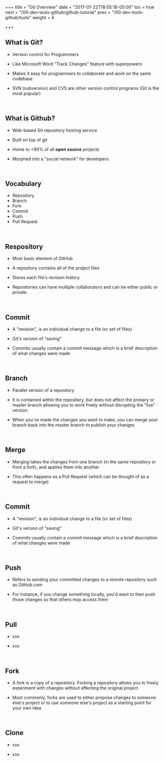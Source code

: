 +++
title = "Git Overview"
date = "2017-01-22T18:05:18-05:00"
toc = true
next = "/00-dev-tools-github/github-tutorial"
prev = "/00-dev-tools-github/tools"
weight = 4

+++

## What is Git?

- Version control for Programmers

- Like Microsoft Word "Track Changes" feature with superpowers

- Makes it easy for programmers to collaborate and work on the same codebase

- SVN (subversion) and CVS are other version control programs (Git is the most popular)


&nbsp;

## What is Github?

- Web-based Git repository hosting service

- Built on top of git

- Home to +90% of all **open source** projects

- Morphed into a "social network" for developers


&nbsp;

## Vocabulary

- Repository
- Branch
- Fork
- Commit
- Push
- Pull Request

&nbsp;

## Respository

- Most basic element of GitHub

- A repository contains all of the project files

- Stores each file's revision history

- Repositories can have multiple collaborators and can be either public or private.

&nbsp;

## Commit

- A "revision", is an individual change to a file (or set of files)

- Git's version of "saving"

- Commits usually contain a commit message which is a brief description of what changes were made


&nbsp;

## Branch

- Parallel version of a repository

- It is contained within the repository, but does not affect the primary or master branch allowing you to work freely without disrupting the "live" version.

- When you've made the changes you want to make, you can merge your branch back into the master branch to publish your changes

&nbsp;

## Merge

- Merging takes the changes from one branch (in the same repository or from a fork), and applies them into another

- This often happens as a Pull Request (which can be thought of as a request to merge)


&nbsp;

## Commit

- A "revision", is an individual change to a file (or set of files)

- Git's version of "saving"

- Commits usually contain a commit message which is a brief description of what changes were made

&nbsp;

## Push

- Refers to sending your committed changes to a remote repository such as GitHub.com

- For instance, if you change something locally, you'd want to then push those changes so that others may access them

&nbsp;

## Pull

- xxx

- xxx


&nbsp;

## Fork

- A fork is a copy of a repository. Forking a repository allows you to freely experiment with changes without affecting the original project

- Most commonly, forks are used to either propose changes to someone else's project or to use someone else's project as a starting point for your own idea


&nbsp;

## Clone

- xxx

- xxx

